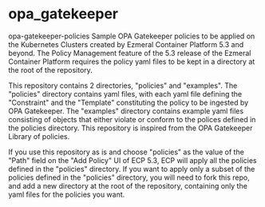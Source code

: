 # opa_gatekeeper

opa-gatekeeper-policies
Sample OPA Gatekeeper policies to be applied on the Kubernetes Clusters created by Ezmeral Container Platform 5.3 and beyond. The Policy Management feature of the 5.3 release of the Ezmeral Container Platform requires the policy yaml files to be kept in a directory at the root of the repository.

This repository contains 2 directories, "policies" and "examples". The "policies" directory contains yaml files, with each yaml file defining the "Constraint" and the "Template" constituting the policy to be ingested by OPA Gatekeeper. The "examples" directory contains example yaml files consisting of objects that either violate or conform to the polices defined in the policies directory. This repository is inspired from the OPA Gatekeeper Library of policies.

If you use this repository as is and choose "policies" as the value of the "Path" field on the "Add Policy" UI of ECP 5.3, ECP will apply all the policies defined in the "policies" directory. If you want to apply only a subset of the policies defined in the "policies" directory, you will need to fork this repo, and add a new directory at the root of the repository, containing only the yaml files for the policies you want.
